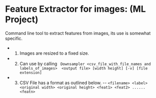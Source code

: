 Feature Extractor for images: (ML Project)
=============================
Command line tool to extract features from images, its use is somewhat specific.
- 1) Images are resized to a fixed size.
- 2) Can use by calling
``` Downsampler <csv_file_with_file_names and labels_of_images>  <output file> [width height] [-v] [file extension]```
- 3) CSV File has a format as outlined below.
 -- ```<filename> <label> <original width> <original height> <feat1> <feat2> ......<featn>```
 